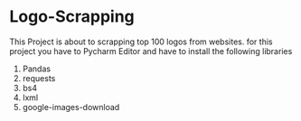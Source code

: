 # Logo-Scrapping

This Project is about to scrapping top 100 logos from websites.
for this project you have to Pycharm Editor and have to install the following libraries
1. Pandas 
2. requests
3. bs4
4. lxml
5. google-images-download

